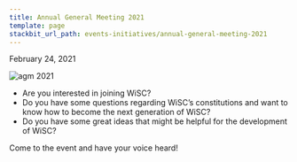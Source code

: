```yaml
---
title: Annual General Meeting 2021
template: page
stackbit_url_path: events-initiatives/annual-general-meeting-2021
---
```

February 24, 2021  

![agm 2021](//images.ctfassets.net/2582oijtbxyu/49QTkKrCK1j8MeeNxSajXA/b958a312785a64708ea14ad18438823b/Screen_Shot_2022-01-07_at_11.15.41_PM.png)  

- Are you interested in joining WiSC?⁣  
- Do you have some questions regarding WiSC’s constitutions and want to know how to become the next generation of WiSC?⁣  
- Do you have some great ideas that might be helpful for the development of WiSC?⁣  

Come to the event and have your voice heard!
⁣
